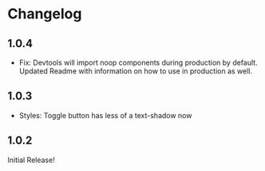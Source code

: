 # Changelog

## 1.0.4

- Fix: Devtools will import noop components during production by default. Updated Readme with information on how to use in production as well.

## 1.0.3

- Styles: Toggle button has less of a text-shadow now

## 1.0.2

Initial Release!
